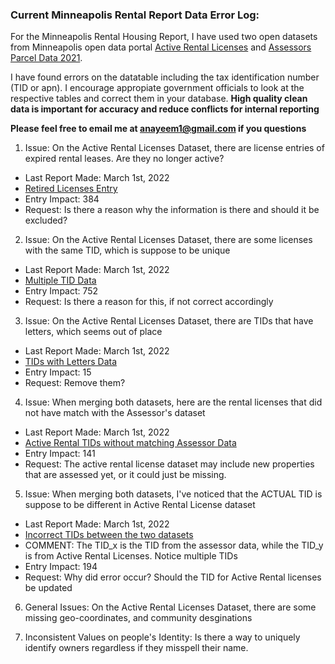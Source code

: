 ### Current Minneapolis Rental Report Data Error Log:

For the Minneapolis Rental Housing Report, I have used two open datasets from Minneapolis open data portal [Active Rental Licenses](https://opendata.minneapolismn.gov/datasets/cityoflakes::active-rental-licenses/about) and  [Assessors Parcel Data 2021](https://opendata.minneapolismn.gov/datasets/assessors-parcel-data-2021/explore). 

I have found errors on the datatable including the tax identification number (TID or apn). I encourage appropiate government officials to look at the respective tables and correct them in your database. **High quality clean data is important for accuracy and reduce conflicts for internal reporting**

**Please feel free to email me at anayeem1@gmail.com if you questions**


1) Issue: On the Active Rental Licenses Dataset, there are license entries of expired rental leases. Are they no longer active?
* Last Report Made: March 1st, 2022 
* [Retired Licenses Entry](https://github.com/PreLease/community-data-reports/blob/e72558e55b1632ef192cccdf57d24c918625859c/Data%20Reports/Minneapolis/Error/Rental_ExpiredEntries.csv)
* Entry Impact: 384
* Request: Is there a reason why the information is there and should it be excluded?

2) Issue: On the Active Rental Licenses Dataset, there are some licenses with the same TID, which is suppose to be unique
* Last Report Made: March 1st, 2022 
* [Multiple TID Data](https://github.com/PreLease/community-data-reports/blob/e72558e55b1632ef192cccdf57d24c918625859c/Data%20Reports/Minneapolis/Error/Rental_MultTID_Entries.csv)
* Entry Impact: 752
* Request: Is there a reason for this, if not correct accordingly 

3) Issue: On the Active Rental Licenses Dataset, there are TIDs that have letters, which seems out of place
* Last Report Made: March 1st, 2022 
* [TIDs with Letters Data](https://github.com/PreLease/community-data-reports/blob/e72558e55b1632ef192cccdf57d24c918625859c/Data%20Reports/Minneapolis/Error/Rental_TID_A_Entries.csv)
* Entry Impact: 15
* Request: Remove them?

4) Issue: When merging both datasets, here are the rental licenses that did not have match with the Assessor's dataset
* Last Report Made: March 1st, 2022 
* [Active Rental TIDs without matching Assessor Data](https://github.com/PreLease/community-data-reports/blob/e72558e55b1632ef192cccdf57d24c918625859c/Data%20Reports/Minneapolis/Error/Single_TID_Non-Match_Entries.csv)
* Entry Impact: 141
* Request: The active rental license dataset may include new properties that are assessed yet, or it could just be missing.

5) Issue: When merging both datasets, I've noticed that the ACTUAL TID is suppose to be different in Active Rental License dataset
* Last Report Made: March 1st, 2022 
* [Incorrect TIDs between the two datasets](https://github.com/PreLease/community-data-reports/blob/e72558e55b1632ef192cccdf57d24c918625859c/Data%20Reports/Minneapolis/Error/Incorrect_TIDx_Entries.csv) 
* COMMENT: The TID_x is the TID from the assessor data, while the TID_y is from Active Rental Licenses. Notice multiple TIDs
* Entry Impact: 194
* Request: Why did error occur? Should the TID for Active Rental licenses be updated

6) General Issues: On the Active Rental Licenses Dataset, there are some missing geo-coordinates, and community desginations

7) Inconsistent Values on people's Identity: Is there a way to uniquely identify owners regardless if they misspell their name. 

